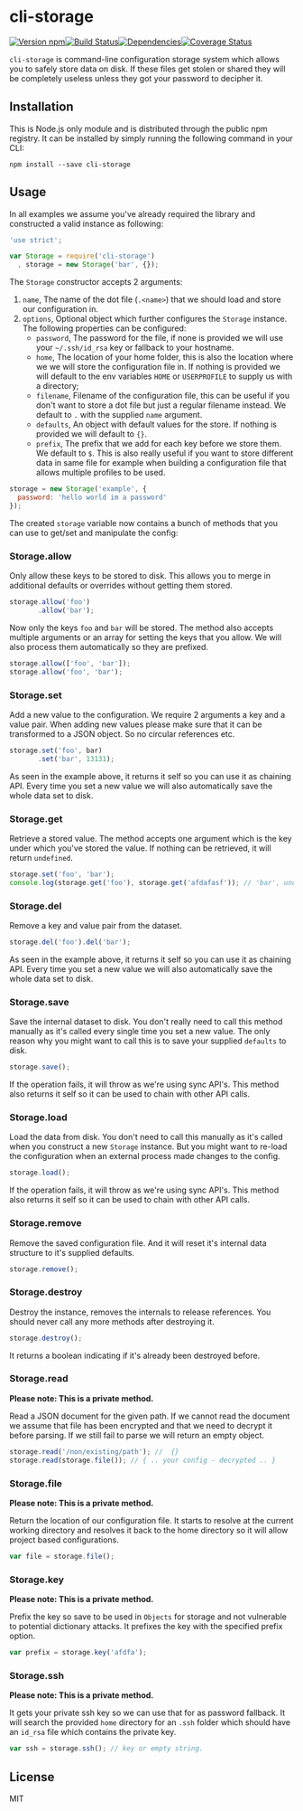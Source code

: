 # cli-storage

[![Version npm][version]](http://browsenpm.org/package/cli-storage)[![Build Status][build]](https://travis-ci.org/observing/cli-storage)[![Dependencies][david]](https://david-dm.org/observing/cli-storage)[![Coverage Status][cover]](https://coveralls.io/r/observing/cli-storage?branch=master)

[version]: http://img.shields.io/npm/v/cli-storage.svg?style=flat-square
[build]: http://img.shields.io/travis/observing/cli-storage/master.svg?style=flat-square
[david]: https://img.shields.io/david/observing/cli-storage.svg?style=flat-square
[cover]: http://img.shields.io/coveralls/observing/cli-storage/master.svg?style=flat-square

`cli-storage` is command-line configuration storage system which allows you to
safely store data on disk. If these files get stolen or shared they will be
completely useless unless they got your password to decipher it.

## Installation

This is Node.js only module and is distributed through the public npm registry.
It can be installed by simply running the following command in your CLI:

```
npm install --save cli-storage
```

## Usage

In all examples we assume you've already required the library and constructed a
valid instance as following:

```js
'use strict';

var Storage = require('cli-storage')
  , storage = new Storage('bar', {});
```

The `Storage` constructor accepts 2 arguments:

1. `name`, The name of the dot file (`.<name>`) that we should load and store
   our configuration in.
2. `options`, Optional object which further configures the `Storage` instance.
   The following properties can be configured:
   - `password`, The password for the file, if none is provided we will use your
     `~/.ssh/id_rsa` key or fallback to your hostname.
   - `home`, The location of your home folder, this is also the location where we
     we will store the configuration file in. If nothing is provided we will
     default to the env variables `HOME` or `USERPROFILE` to supply us with a
     directory;
   - `filename`, Filename of the configuration file, this can be useful if you
     don't want to store a dot file but just a regular filename instead. We
     default to `.` with the supplied `name` argument.
   - `defaults`, An object with default values for the store. If nothing is
     provided we will default to `{}`.
   - `prefix`, The prefix that we add for each key before we store them. We
     default to `$`. This is also really useful if you want to store different
     data in same file for example when building a configuration file that
     allows multiple profiles to be used.

```js
storage = new Storage('example', {
  password: 'hello world im a password'
});
```

The created `storage` variable now contains a bunch of methods that you can use
to get/set and manipulate the config:

### Storage.allow

Only allow these keys to be stored to disk. This allows you to merge in
additional defaults or overrides without getting them stored.

```js
storage.allow('foo')
       .allow('bar');
```

Now only the keys `foo` and `bar` will be stored. The method also accepts
multiple arguments or an array for setting the keys that you allow. We will also
process them automatically so they are prefixed.

```js
storage.allow(['foo', 'bar']);
storage.allow('foo', 'bar');
```

### Storage.set

Add a new value to the configuration. We require 2 arguments a key and a value
pair. When adding new values please make sure that it can be transformed to a
JSON object. So no circular references etc.

```js
storage.set('foo', bar)
       .set('bar', 13131);
```

As seen in the example above, it returns it self so you can use it as chaining
API. Every time you set a new value we will also automatically save the whole
data set to disk.

### Storage.get

Retrieve a stored value. The method accepts one argument which is the key under
which you've stored the value. If nothing can be retrieved, it will return
`undefined`.

```js
storage.set('foo', 'bar');
console.log(storage.get('foo'), storage.get('afdafasf')); // 'bar', undefined
```

### Storage.del

Remove a key and value pair from the dataset.

```js
storage.del('foo').del('bar');
```

As seen in the example above, it returns it self so you can use it as chaining
API. Every time you set a new value we will also automatically save the whole
data set to disk.

### Storage.save

Save the internal dataset to disk. You don't really need to call this method
manually as it's called every single time you set a new value. The only reason
why you might want to call this is to save your supplied `defaults` to disk.

```js
storage.save();
```

If the operation fails, it will throw as we're using sync API's. This method
also returns it self so it can be used to chain with other API calls.

### Storage.load

Load the data from disk. You don't need to call this manually as it's called
when you construct a new `Storage` instance. But you might want to re-load the
configuration when an external process made changes to the config.

```js
storage.load();
```

If the operation fails, it will throw as we're using sync API's. This method
also returns it self so it can be used to chain with other API calls.

### Storage.remove

Remove the saved configuration file. And it will reset it's internal data
structure to it's supplied defaults.

```js
storage.remove();
```

### Storage.destroy

Destroy the instance, removes the internals to release references. You should
never call any more methods after destroying it.

```js
storage.destroy();
```

It returns a boolean indicating if it's already been destroyed before.

### Storage.read

**Please note: This is a private method.**

Read a JSON document for the given path. If we cannot read the document we
assume that file has been encrypted and that we need to decrypt it before
parsing. If we still fail to parse we will return an empty object.

```js
storage.read('/non/existing/path'); //  {}
storage.read(storage.file()); // { .. your config - decrypted .. }
```

### Storage.file

**Please note: This is a private method.**

Return the location of our configuration file. It starts to resolve at the
current working directory and resolves it back to the home directory so it will
allow project based configurations.

```js
var file = storage.file();
```

### Storage.key

**Please note: This is a private method.**

Prefix the key so save to be used in `Objects` for storage and not vulnerable to
potential dictionary attacks. It prefixes the key with the specified prefix
option.

```js
var prefix = storage.key('afdfa');
```

### Storage.ssh

**Please note: This is a private method.**

It gets your private ssh key so we can use that for as password fallback. It
will search the provided `home` directory for an `.ssh` folder which should have
an `id_rsa` file which contains the private key.

```js
var ssh = storage.ssh(); // key or empty string.
```

## License

MIT
